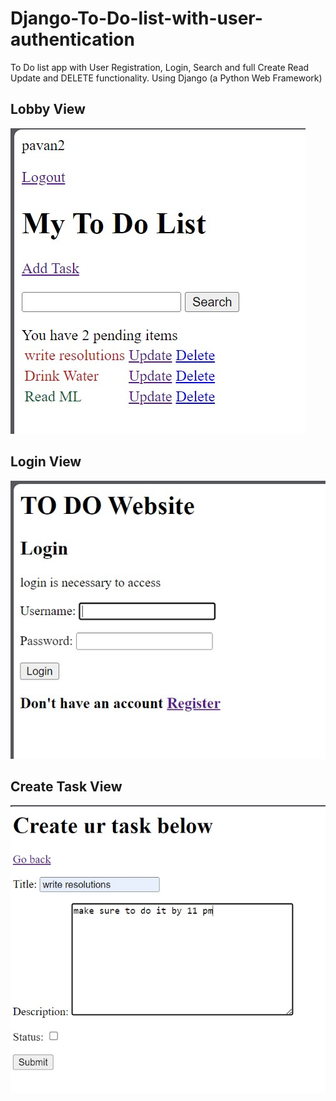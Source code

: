 # Django-To-Do-list-with-user-authentication
To Do list app with User Registration, Login, Search and full Create Read Update and DELETE functionality.
Using Django (a Python Web Framework)

## Lobby View
![DEMO](https://raw.githubusercontent.com/pavanyallabandi/ToDo-Site---Django/master/lobby%20page.jpg)

## Login View
![Login](https://github.com/pavanyallabandi/ToDo-Site---Django/blob/master/loginpage.jpg?raw=true)

## Create Task View
![Create](https://github.com/pavanyallabandi/ToDo-Site---Django/blob/master/create%20page.jpg?raw=true)
